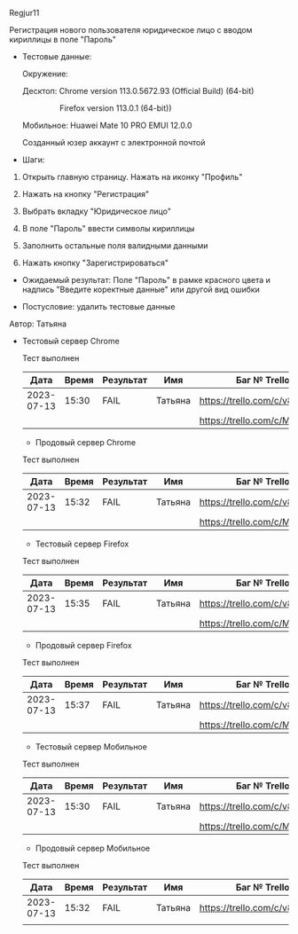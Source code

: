 Regjur11

Регистрация нового пользователя юридическое лицо с вводом кириллицы в поле "Пароль"

* Тестовые данные: 
  
  Окружение:
  
  Десктоп: Chrome version 113.0.5672.93 (Official Build) (64-bit)
  
                   Firefox version 113.0.1 (64-bit))
  
  Мобильное: Huawei Mate 10 PRO EMUI 12.0.0
  
  Созданный юзер аккаунт с электронной почтой

* Шаги:
1. Открыть главную страницу. Нажать на иконку "Профиль"

2. Нажать на кнопку "Регистрация"

3. Выбрать вкладку "Юридическое лицо"

4. В поле "Пароль" ввести символы кириллицы

5. Заполнить остальные поля валидными данными

6. Нажать кнопку "Зарегистрироваться"
* Ожидаемый результат: Поле "Пароль" в рамке красного цвета и надпись "Введите коректные данные" или другой вид ошибки

* Постусловие: удалить тестовые данные

Автор: Татьяна

* Тестовый сервер Chrome
  
  Тест выполнен
  
  | Дата       | Время | Результат | Имя     | Баг № Trello                  |
  | ---------- | ----- | --------- | ------- | ----------------------------- |
  | 2023-07-13 | 15:30 | FAIL      | Татьяна | https://trello.com/c/v8AqFUys |
  |            |       |           |         | https://trello.com/c/M7BfZ7zv |
  
  - Продовый сервер Chrome
  
  Тест выполнен
  
  | Дата       | Время | Результат | Имя     | Баг № Trello                  |
  | ---------- | ----- | --------- | ------- | ----------------------------- |
  | 2023-07-13 | 15:32 | FAIL      | Татьяна | https://trello.com/c/v8AqFUys |
  |            |       |           |         | https://trello.com/c/M7BfZ7zv |
  
  - Тестовый сервер Firefox
  
  Тест выполнен
  
  | Дата       | Время | Результат | Имя     | Баг № Trello                  |
  | ---------- | ----- | --------- | ------- | ----------------------------- |
  | 2023-07-13 | 15:35 | FAIL      | Татьяна | https://trello.com/c/v8AqFUys |
  |            |       |           |         | https://trello.com/c/M7BfZ7zv |
  
  - Продовый сервер Firefox
  
  Тест выполнен
  
  | Дата       | Время | Результат | Имя     | Баг № Trello                  |
  | ---------- | ----- | --------- | ------- | ----------------------------- |
  | 2023-07-13 | 15:37 | FAIL      | Татьяна | https://trello.com/c/v8AqFUys |
  |            |       |           |         | https://trello.com/c/M7BfZ7zv |
  
  - Тестовый сервер Мобильное
  
  Тест выполнен
  
  | Дата       | Время | Результат | Имя     | Баг № Trello                  |
  | ---------- | ----- | --------- | ------- | ----------------------------- |
  | 2023-07-13 | 15:30 | FAIL      | Татьяна | https://trello.com/c/v8AqFUys |
  |            |       |           |         | https://trello.com/c/M7BfZ7zv |
  
  - Продовый сервер Мобильное
  
  Тест выполнен
  
  | Дата       | Время | Результат | Имя     | Баг № Trello                  |
  | ---------- | ----- | --------- | ------- | ----------------------------- |
  | 2023-07-13 | 15:32 | FAIL      | Татьяна | https://trello.com/c/v8AqFUys |
  |            |       |           |         |                               |
